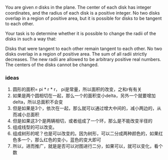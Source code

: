 You are given 𝑛
 disks in the plane. The center of each disk has integer coordinates, and the radius of each disk is a positive integer. No two disks overlap in a region of positive area, but it is possible for disks to be tangent to each other.

Your task is to determine whether it is possible to change the radii of the disks in such a way that:

Disks that were tangent to each other remain tangent to each other.
No two disks overlap in a region of positive area.
The sum of all radii strictly decreases.
The new radii are allowed to be arbitrary positive real numbers. The centers of the disks cannot be changed.

### ideas
1. 圆形的面积= pi * r * r， pi是常量，所以面积的改变，之和r有有关
2. 如果是两个圆相切在一起，那么一个的面积变小delta，另外一个就要增加delta，所以总面积不会变
3. 但是如果是3个，依次在一起，那么就可以通过增大中间的，减小两边的，从而减小总面积
4. 但是如果这3个是两辆相切，或者组成了一个环，那么是不能改变半径的
5. 组成线型的可以改变。
6. 组成树形的呢？也是可以改变的。因为树形，可以二分成两种颜色的，如果红色多一个，那么红色的变小，蓝色的变大即可
7. 所以，进而推广，就是是否可以对图进行二分，如果可以，就可以变化，看个数